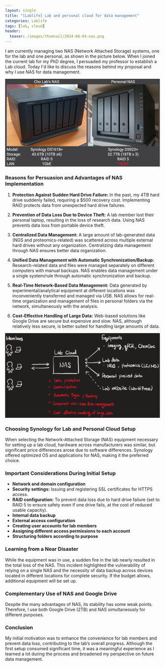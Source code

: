 ```yaml
---
layout: single
title: "[Lablife] Lab and personal cloud for data management"
categories: Lablife
tags: [lab, cloud]
header:
  teaser: /images/thumnail/2024-08-04-nas.png
---
```


I am currently managing two NAS (Network Attached Storage) systems, one for the lab and one personal, as shown in the picture below. When I joined the current lab for my PhD degree, I persuaded my professor to establish a Lab cloud. Today I'd like to discuss the reasons behind my proposal and why I use NAS for data management.

![240803_NAS.jpg](../../images/2024-08-04-nas/c223728bec3695fd122b3534216e6d035c59623d.jpg)

### Reasons for Persuasion and Advantages of NAS Implementation

1. **Protection Against Sudden Hard Drive Failure:**
   In the past, my 4TB hard drive suddenly failed, requiring a $500 recovery cost. Implementing RAID protects data from unexpected hard drive failures.

2. **Prevention of Data Loss Due to Device Theft:**
   A lab member lost their personal laptop, resulting in the loss of research data. Using NAS prevents data loss from portable device theft.

3. **Centralized Data Management:**
   A large amount of lab-generated data (NGS and proteomics-related) was scattered across multiple external hard drives without any organization. Centralizing data management through NAS ensures better data organization.

4. **Unified Data Management with Automatic Synchronization/Backup:**
   Research-related data and files were managed separately on different computers with manual backups. NAS enables data management under a single system/rule through automatic synchronization and backup.

5. **Real-Time Network-Based Data Management:**
   Data generated by experimental/analytical equipment at different locations was inconveniently transferred and managed via USB. NAS allows for real-time organization and management of files in personal folders via the network, simultaneously with the analysis.

6. **Cost-Effective Handling of Large Data:**
   Web-based solutions like Google Drive are secure but expensive and slow. NAS, although relatively less secure, is better suited for handling large amounts of data.

![](../../images/2024-08-04-nas/2024-08-05-00-19-17-image.png) 

### Choosing Synology for Lab and Personal Cloud Setup

When selecting the Network-Attached Storage (NAS) equipment necessary for setting up a lab cloud, hardware across manufacturers was similar, but significant price differences arose due to software differences. Synology offered optimized OS and applications for NAS, making it the preferred choice.

### Important Considerations During Initial Setup

- **Network and domain configuration**
- **Security settings:** Issuing and registering SSL certificates for HTTPS access.
- **RAID configuration:** To prevent data loss due to hard drive failure (set to RAID 5 to ensure safety even if one drive fails, at the cost of reduced usable capacity).
- **Internal data backup**
- **External access configuration**
- **Creating user accounts for lab members**
- **Assigning different access permissions to each account**
- **Structuring folders according to purpose**

### Learning from a Near Disaster

While the equipment was in use, a sudden fire in the lab nearly resulted in the total loss of the NAS. This incident highlighted the vulnerability of relying on a single NAS and the necessity of data backup across devices located in different locations for complete security. If the budget allows, additional equipment will be set up.

### Complementary Use of NAS and Google Drive

Despite the many advantages of NAS, its stability has some weak points. Therefore, I use both Google Drive (2TB) and NAS simultaneously for different purposes.

### Conclusion

My initial motivation was to enhance the convenience for lab members and prevent data loss, contributing to the lab’s overall progress. Although the first setup consumed significant time, it was a meaningful experience as I learned a lot during the process and broadened my perspective on future data management.